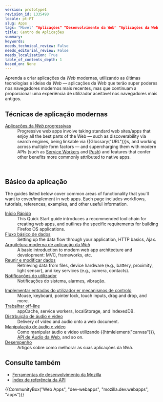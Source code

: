 ```yaml
---
version: prototype1
revision_id: 1335490
locale: pt-PT
slug: Apps
tags: "Movel" "Aplicações" "Desenvolvimento da Web" "Aplicações da Web modernas" "Aplicações da Web progressivas"
title: Centro de Aplicações
summary: 
keywords: 
needs_technical_review: False
needs_editorial_review: False
needs_localization: True
table_of_contents_depth: 1
based_on: None
---
```

<p class="summary"><span class="seoSummary">Aprenda a criar aplicações da <em>Web</em> modernas, utilizando as últimas tecnologias e ideias da <em>Web</em> — aplicações da <em>Web</em> que terão super poderes nos navegadores modernos mais recentes, mas que continuam a proporcionar uma experiência de utilizador aceitável nos navegadores mais antigos.</span></p>

<h2 id="Técnicas_de_aplicação_modernas">Técnicas de aplicação modernas</h2>

<div class="column-container">
<div class="column-half">
<dl>
 <dt><a href="/pt-PT/docs/Web/Apps/Progressiva">Aplicações&nbsp;da <em>Web</em> progressivas</a></dt>
 <dd>Progressive web apps involve taking standard web sites/apps that enjoy all the best parts of the Web — such as discoverability via search engines, being linkable via {{Glossary("URL")}}s, and working across multiple form factors — and supercharging them with modern APIs (such as <a href="/en-US/docs/Web/API/Service_Worker_API">Service Workers</a> and <a href="/en-US/docs/Web/API/Push_API">Push</a>) and features that confer other benefits more commonly attributed to native apps.</dd>
</dl>
</div>

<div class="column-half">&nbsp;</div>
</div>

<h2 id="Essencial_de_aplicação">Básico da aplicação</h2>

<p>The guides listed below cover common areas of functionality that you'll want to cover/implement in web apps. Each page includes workflows, tutorials, references, examples, and other useful information.</p>

<div class="column-container">
<div class="column-half">
<dl>
 <dt><a href="/pt-PT/docs/Web/Apps/Quickstart">Início Rápido</a></dt>
 <dd>This Quick Start guide introduces a recommended tool chain for creating web apps, and outlines the specific requirements for building Firefox OS applications.</dd>
 <dt><a href="/en-US/Apps/Build/Basic_data_flow">Fluxo básico de dados</a></dt>
 <dd>Setting up the data flow through your application, HTTP basics, Ajax.</dd>
 <dt><a href="/pt-PT/docs/Web/Apps/Build/Modern_web_app_architecture">Arquitetura moderna de aplicação da <em>Web</em></a></dt>
 <dd>A basic introduction to modern web app architecture and development: MVC, frameworks, etc.</dd>
 <dt><a href="/en-US/Apps/Build/gather_and_modify_data">Reunir e modificar dados</a></dt>
 <dd>Retrieving data from files, device hardware (e.g., battery, proximity, light sensor), and key services (e.g., camera, contacts).</dd>
 <dt><a href="/en-US/Apps/Build/User_notifications">Notificações do utilizador</a></dt>
 <dd>Notificações do sistema, alarmes, vibração.</dd>
</dl>
</div>

<div class="column-half">
<dl>
 <dt><a href="/en-US/Apps/Build/User_input_methods">Implementar entradas do utilizador er mecanismos de controlo</a></dt>
 <dd>Mouse, keyboard, pointer lock, touch inputs, drag and drop, and more.</dd>
 <dt><a href="/en-US/Apps/Build/offline">Trabalhar off-line</a></dt>
 <dd>appCache, service workers, localStorage, and IndexedDB.</dd>
 <dt><a href="/en-US/Apps/Build/Audio_and_video_delivery">Distrbuição de áudio e vídeo</a></dt>
 <dd>Delivery of video and audio onto a web document.</dd>
 <dt><a href="/en-US/Apps/Build/Audio_and_video_manipulation">Manipulação de áudio e vídeo</a></dt>
 <dd>Como manipular áudio e vídeo utilizando {{htmlelement("canvas")}}, <a href="/pt-PT/docs/Web/API/Web_Audio_API">API de Áudio da Web</a>, and so on.</dd>
 <dt><a href="/en-US/Apps/Build/Performance">Desempenho</a></dt>
 <dd>Artigos sobre como melhorar as suas aplicações da <em>Web</em>.</dd>
</dl>
</div>
</div>

<h2 id="Consultar_também">Consulte também</h2>

<ul>
 <li><a href="/pt-PT/docs/Tools">Ferramentas de desenvolvimento da Mozilla</a></li>
 <li><a href="/pt-PT/docs/Web/API">Índex de referência da API</a></li>
</ul>

<p>{{CommunityBox("Web Apps", "dev-webapps", "mozilla.dev.webapps", "apps")}}</p>

